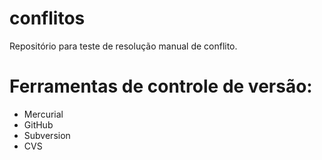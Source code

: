 # conflitos
Repositório para teste de resolução manual de conflito.
# Ferramentas de controle de versão:

* Mercurial
* GitHub
* Subversion
* CVS
